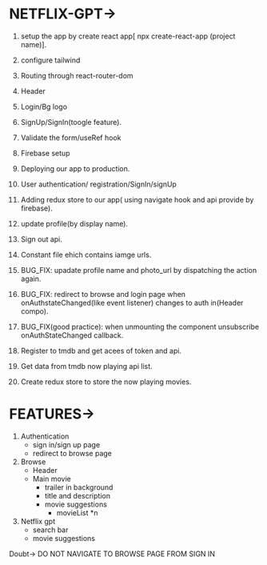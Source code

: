 

# NETFLIX-GPT->

1. setup the app by create react app[ npx create-react-app (project name)].
2. configure tailwind
3. Routing through react-router-dom
4. Header
5. Login/Bg logo
6. SignUp/SignIn(toogle feature).
7. Validate the form/useRef hook
8. Firebase setup
9. Deploying our app to production.
10. User authentication/ registration/SignIn/signUp
11. Adding redux store to our app( using navigate hook and api provide by firebase).
12. update profile(by display name).
12. Sign out api.
13. Constant file ehich contains iamge urls.
14. BUG_FIX: upadate profile name and photo_url by dispatching the action again.
15. BUG_FIX: redirect to browse and login page when onAuthstateChanged(like event listener) changes to auth in(Header compo).

16. BUG_FIX(good practice): when unmounting the component unsubscribe onAuthStateChanged callback.
17. Register to tmdb and get acees of token and api.
18. Get data from tmdb now playing api list.
19. Create redux store to store the now playing movies.


# FEATURES->
1. Authentication
     - sign in/sign up page
     - redirect to browse page
2. Browse
     - Header
     - Main movie
         - trailer in background
         - title and description
         - movie suggestions
            - movieList *n
3. Netflix gpt
    - search bar
    - movie suggestions


Doubt-> DO NOT NAVIGATE TO BROWSE PAGE FROM SIGN IN